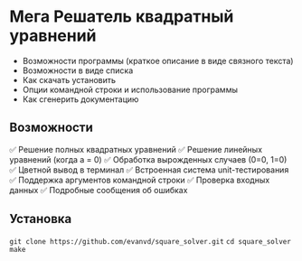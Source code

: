 # Мега Решатель квадратный уравнений

- Возможности программы (краткое описание в виде связного текста)
- Возможности в виде списка
- Как скачать установить
- Опции командной строки и использование программы
- Как сгенерить документацию

## Возможности
✅ Решение полных квадратных уравнений
✅ Решение линейных уравнений (когда a = 0)
✅ Обработка вырожденных случаев (0=0, 1=0)
✅ Цветной вывод в терминал
✅ Встроенная система unit-тестирования
✅ Поддержка аргументов командной строки
✅ Проверка входных данных
✅ Подробные сообщения об ошибках

## Установка
`git clone https://github.com/evanvd/square_solver.git`
`cd square_solver`
`make`
